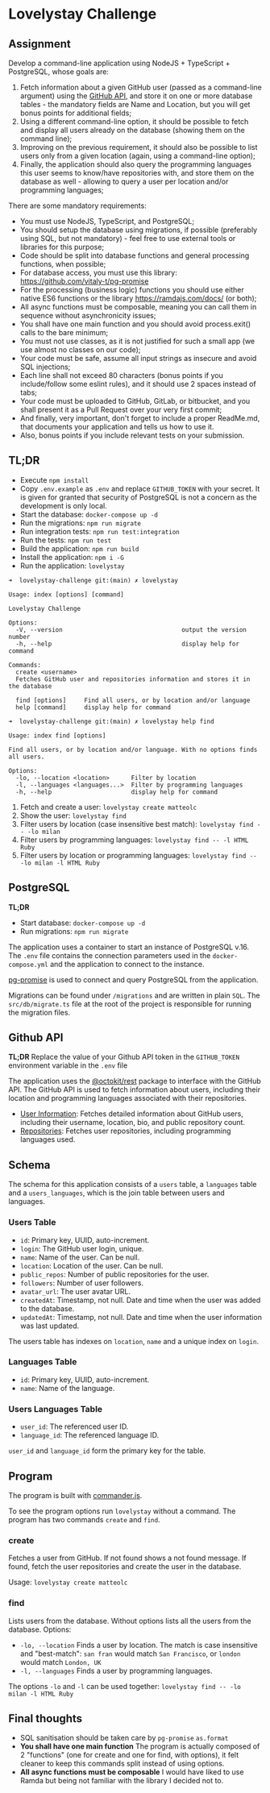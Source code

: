 # Lovelystay Challenge

## Assignment
Develop a command-line application using NodeJS + TypeScript + PostgreSQL, whose goals are:

1. Fetch information about a given GitHub user (passed as a command-line argument) using the [GitHub API](https://docs.github.com/en/rest), and store it on one or more database tables - the mandatory fields are Name and Location, but you will get bonus points for additional fields;
2. Using a different command-line option, it should be possible to fetch and display all users already on the database (showing them on the command line);
3. Improving on the previous requirement, it should also be possible to list users only from a given location (again, using a command-line option);
4. Finally, the application should also query the programming languages this user seems to know/have repositories with, and store them on the database as well - allowing to query a user per location and/or programming languages;

There are some mandatory requirements:
- You must use NodeJS, TypeScript, and PostgreSQL;
- You should setup the database using migrations, if possible (preferably using SQL, but not mandatory) - feel free to use external tools or libraries for this purpose;
- Code should be split into database functions and general processing functions, when possible;
- For database access, you must use this library: https://github.com/vitaly-t/pg-promise
- For the processing (business logic) functions you should use either native ES6 functions or the library https://ramdajs.com/docs/ (or both);
- All async functions must be composable, meaning you can call them in sequence without asynchronicity issues;
- You shall have one main function and you should avoid process.exit() calls to the bare minimum;
- You must not use classes, as it is not justified for such a small app (we use almost no classes on our code);
- Your code must be safe, assume all input strings as insecure and avoid SQL injections;
- Each line shall not exceed 80 characters (bonus points if you include/follow some eslint rules), and it should use 2 spaces instead of tabs;
- Your code must be uploaded to GitHub, GitLab, or bitbucket, and you shall present it as a Pull Request over your very first commit;
- And finally, very important, don't forget to include a proper ReadMe.md, that documents your application and tells us how to use it.
- Also, bonus points if you include relevant tests on your submission.

## TL;DR
- Execute `npm install`
- Copy `.env.example` as `.env` and replace `GITHUB_TOKEN` with your secret. It is given for granted that security of PostgreSQL is not a concern as the development is only local.
- Start the database: `docker-compose up -d`
- Run the migrations: `npm run migrate`
- Run integration tests: `npm run test:integration`
- Run the tests: `npm run test`
- Build the application: `npm run build`
- Install the application: `npm i -G`
- Run the application: `lovelystay`

```
➜  lovelystay-challenge git:(main) ✗ lovelystay

Usage: index [options] [command]

Lovelystay Challenge

Options:
  -V, --version                                 output the version number
  -h, --help                                    display help for command

Commands:
  create <username>  
  Fetches GitHub user and repositories information and stores it in the database
    
  find [options]     Find all users, or by location and/or language
  help [command]     display help for command
```

```
➜  lovelystay-challenge git:(main) ✗ lovelystay help find

Usage: index find [options]

Find all users, or by location and/or language. With no options finds all users.

Options:
  -lo, --location <location>      Filter by location
  -l, --languages <languages...>  Filter by programming languages
  -h, --help                      display help for command
```

1. Fetch and create a user: `lovelystay create matteolc`
2. Show the user: `lovelystay find`
3. Filter users by location (case insensitive best match): `lovelystay find -- -lo milan`
4. Filter users by programming languages: `lovelystay find -- -l HTML Ruby`
5. Filter users by location or programming languages: `lovelystay find -- -lo milan -l HTML Ruby`

## PostgreSQL
**TL;DR**
- Start database: `docker-compose up -d`
- Run migrations: `npm run migrate`

The application uses a container to start an instance of PostgreSQL v.16. The `.env` file contains the connection parameters used in the `docker-compose.yml` and the application to connect to the instance.

[pg-promise](https://vitaly-t.github.io/pg-promise/index.html) is used to connect and query PostgreSQL from the application.

Migrations can be found under `/migrations` and are written in plain `SQL`. The `src/db/migrate.ts` file at the root of the project is responsible for running the migration files.

## Github API
**TL;DR** Replace the value of your Github API token in the `GITHUB_TOKEN` environment variable in the `.env` file

The application uses the [@octokit/rest](https://octokit.github.io/rest.js/v20) package to interface with the GitHub API.
The GitHub API is used to fetch information about users, including their location and programming languages associated with their repositories.

- [User Information](https://docs.github.com/en/rest/users/users?apiVersion=2022-11-28#get-a-user): Fetches detailed information about GitHub users, including their username, location, bio, and public repository count.
- [Repositories](https://docs.github.com/en/rest/repos/repos?apiVersion=2022-11-28#list-repositories-for-a-user): Fetches user repositories, including programming languages used.

## Schema
The schema for this application consists of a `users` table, a `languages` table and a `users_languages`, which is the join table between users and languages.

### Users Table

- `id`: Primary key, UUID, auto-increment.
- `login`: The GitHub user login, unique.
- `name`: Name of the user. Can be null.
- `location`: Location of the user. Can be null.
- `public_repos`: Number of public repositories for the user.
- `followers`: Number of user followers.
- `avatar_url`: The user avatar URL.
- `createdAt`: Timestamp, not null. Date and time when the user was added to the database.
- `updatedAt`: Timestamp, not null. Date and time when the user information was last updated.

The users table has indexes on `location`, `name` and a unique index on `login`.

### Languages Table

- `id`: Primary key, UUID, auto-increment.
- `name`: Name of the language.

### Users Languages Table

- `user_id`: The referenced user ID.
- `language_id`: The referenced language ID.

`user_id` and `language_id` form the primary key for the table.

## Program
The program is built with [commander.js](https://github.com/tj/commander.js).

To see the program options run `lovelystay` without a command. The program has two commands `create` and `find`.

### create
Fetches a user from GitHub. If not found shows a not found message. If found, fetch the user repositories and create the user in the database.

Usage: `lovelystay create matteolc`

### find
Lists users from the database. Without options lists all the users from the database. Options:

- `-lo, --location` Finds a user by location. The match is case insensitive and "best-match": `san fran` would match `San Francisco`, or `london` would match `London, UK`
- `-l, --languages` Finds a user by programming languages.

The options `-lo` and `-l` can be used together: `lovelystay find -- -lo milan -l HTML Ruby`

## Final thoughts
- SQL sanitisation should be taken care by `pg-promise` `as.format`
- **You shall have one main function** The program is actually composed of 2 "functions" (one for create and one for find, with options), it felt cleaner to keep this commands split instead of using options.
- **All async functions must be composable** I would have liked to use Ramda but being not familiar with the library I decided not to.
